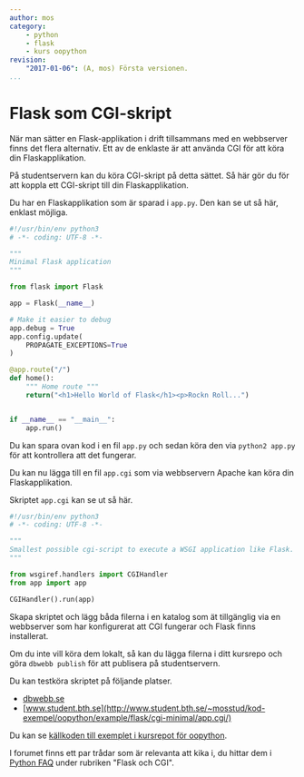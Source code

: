```yaml
---
author: mos
category:
    - python
    - flask
    - kurs oopython
revision:
    "2017-01-06": (A, mos) Första versionen.
...
```

Flask som CGI-skript
==================================

När man sätter en Flask-applikation i drift tillsammans med en webbserver finns det flera alternativ. Ett av de enklaste är att använda CGI för att köra din Flaskapplikation.

På studentservern kan du köra CGI-skript på detta sättet. Så här gör du för att koppla ett CGI-skript till din Flaskapplikation.

<!--more-->


Du har en Flaskapplikation som är sparad i `app.py`. Den kan se ut så här, enklast möjliga.

```python
#!/usr/bin/env python3
# -*- coding: UTF-8 -*-

"""
Minimal Flask application
"""

from flask import Flask

app = Flask(__name__)

# Make it easier to debug
app.debug = True
app.config.update(
    PROPAGATE_EXCEPTIONS=True
)

@app.route("/")
def home():
    """ Home route """
    return("<h1>Hello World of Flask</h1><p>Rockn Roll...")


if __name__ == "__main__":
    app.run()
```

Du kan spara ovan kod i en fil `app.py` och sedan köra den via `python2 app.py` för att kontrollera att det fungerar.

Du kan nu lägga till en fil `app.cgi` som via webbservern Apache kan köra din Flaskapplikation.

Skriptet `app.cgi` kan se ut så här.

```python
#!/usr/bin/env python3
# -*- coding: UTF-8 -*-

"""
Smallest possible cgi-script to execute a WSGI application like Flask.
"""

from wsgiref.handlers import CGIHandler
from app import app

CGIHandler().run(app)
```

Skapa skriptet och lägg båda filerna i en katalog som ät tillgänglig via en webbserver som har konfigurerat att CGI fungerar och Flask finns installerat.

Om du inte vill köra dem lokalt, så kan du lägga filerna i ditt kursrepo och göra `dbwebb publish` för att publisera på studentservern.

Du kan testköra skriptet på följande platser.

* [dbwebb.se](repo/oopython/example/flask/cgi-minimal/app.cgi/)
* [www.student.bth.se](http://www.student.bth.se/~mosstud/kod-exempel/oopython/example/flask/cgi-minimal/app.cgi/)

Du kan se [källkoden till exemplet i kursrepot för oopython](https://github.com/dbwebb-se/oopython/tree/master/example/flask/cgi-minimal).

I forumet finns ett par trådar som är relevanta att kika i, du hittar dem i [Python FAQ](t/2880) under rubriken "Flask och CGI".
